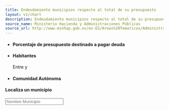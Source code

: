 ```yaml
---
title: Endeudamiento municipios respecto al total de su presupuesto
layout: v1/chart
description: Endeudamiento municipios respecto al total de su presupuesto
source_name: Ministerio Hacienda y Administraciones Públicas
source_url: http://www.minhap.gob.es/es-ES/Areas%20Tematicas/Administracion%20Electronica/OVEELL/Paginas/DeudaViva.aspx
---
```


<div class="container">
  <div class="controls_cont" class="clearfix">
    <ul id="controls" class="clearfix">
      <li class="control_holder">
        <h4>Porcentaje de presupuesto destinado a pagar deuda</h4>
        <div id="deviation"></div>
        <div class="legend">
          <span id="deviation_number"></span>
        </div>
      </li>
      <li class="control_holder">
        <h4>Habitantes</h4>
        <div id="population"></div>
        <div class="legend">
          Entre <span id='size_value_0'></span> y <span id='size_value_1'></span>
        </div>
      </li>
      <li class="control_holder">
        <h4>Comunidad Autónoma</h4>
        <div id="aarr_province"></div>
      </li>
    </ul>
  </div>
  <div id="municipalitiesDebtScatterPlot" data-chart-container="municipalitiesDebtScatterPlot" width="100%" data-chart-data-url="/charts/explore-debt.csv">
    <div id="plot"></div>
    <div id="bars"></div>
    <div id="search">
      <h4>Localiza un municipio</h4>
      <input id="suggest" type="text" placeholder="Nombre Municipio">
    </div>
  </div>
</div>
